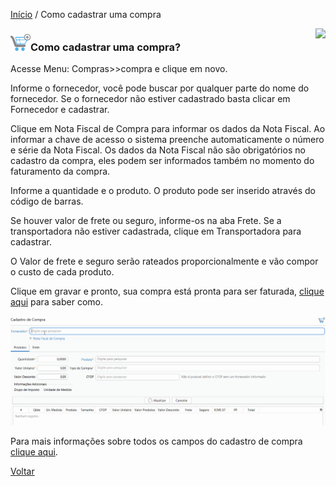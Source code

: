 [Início](index.md) / Como cadastrar uma compra

<a href="http://docs.continentenuvem.com.br/dicas.html#dicas"><img align="right" src="http://docs.continentenuvem.com.br/images/dicas.png"></a>



### ![](images/compra_32x32.png)Como cadastrar uma compra?

Acesse Menu: Compras>>compra e clique em novo.

Informe o fornecedor, você pode buscar por qualquer parte do nome do fornecedor. Se o fornecedor não estiver cadastrado basta clicar em Fornecedor e cadastrar.

Clique em Nota Fiscal de Compra para informar os dados da Nota Fiscal. Ao informar a chave de acesso o sistema preenche automaticamente o número e série da Nota Fiscal. Os dados da Nota Fiscal não são obrigatórios no cadastro da compra, eles podem ser informados também no momento do faturamento da compra.

Informe a quantidade e o produto. O produto pode ser inserido através do código de barras.

Se houver valor de frete ou seguro, informe-os na aba Frete. Se a transportadora não estiver cadastrada, clique em Transportadora para cadastrar.

O Valor de frete e seguro serão rateados proporcionalmente e vão compor o custo de cada produto.

Clique em gravar e pronto, sua compra está pronta para ser faturada, [clique aqui](como_fazer_como_faturar_compra.md) para saber como.



![](images/como_fazer_cadastro_compra1.gif)





Para mais informações sobre todos os campos do cadastro de compra [clique aqui](compras_compra.md).

[Voltar](index.md)

